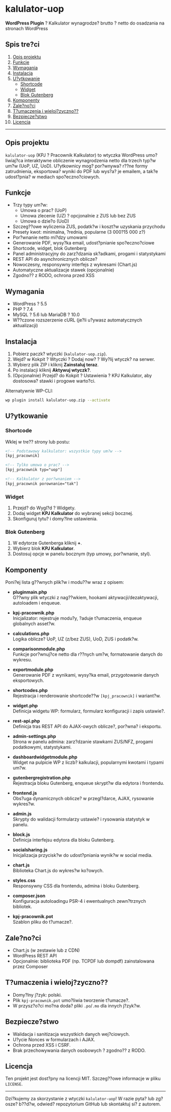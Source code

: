 # kalulator-uop  
**WordPress Plugin** ? Kalkulator wynagrodze? brutto ? netto do osadzania na stronach WordPress  

## Spis tre?ci  
1. [Opis projektu](#opis-projektu)  
2. [Funkcje](#funkcje)  
3. [Wymagania](#wymagania)  
4. [Instalacja](#instalacja)  
5. [U?ytkowanie](#u?ytkowanie)  
   - [Shortcode](#shortcode)  
   - [Widget](#widget)  
   - [Blok Gutenberg](#blok-gutenberg)  
6. [Komponenty](#komponenty)  
7. [Zale?no?ci](#zale?no?ci)  
8. [T?umaczenia i wieloj?zyczno??](#t?umaczenia-i-wieloj?zyczno??)  
9. [Bezpiecze?stwo](#bezpiecze?stwo)  
10. [Licencja](#licencja)  

---

## Opis projektu  
`kalulator-uop` (KPJ ? Pracownik Kalkulator) to wtyczka WordPress umo?liwiaj?ca interaktywne obliczenie wynagrodzenia netto dla trzech typ?w um?w (UoP, UZ, UoD). U?ytkownicy mog? por?wnywa? r??ne formy zatrudnienia, eksportowa? wyniki do PDF lub wys?a? je emailem, a tak?e udost?pnia? w mediach spo?eczno?ciowych.

## Funkcje  
- Trzy typy um?w:  
  - Umowa o prac? (UoP)  
  - Umowa zlecenie (UZ) ? opcjonalnie z ZUS lub bez ZUS  
  - Umowa o dzie?o (UoD)  
- Szczeg??owe wyliczenia ZUS, podatk?w i koszt?w uzyskania przychodu  
- Presety kwot: minimalna, ?rednia, popularne (3 000?15 000 z?)  
- Por?wnanie netto mi?dzy umowami  
- Generowanie PDF, wysy?ka email, udost?pnianie spo?eczno?ciowe  
- Shortcode, widget, blok Gutenberg  
- Panel administracyjny do zarz?dzania sk?adkami, progami i statystykami  
- REST API do asynchronicznych oblicze?  
- Nowoczesny, responsywny interfejs z wykresami (Chart.js)  
- Automatyczne aktualizacje stawek (opcjonalnie)  
- Zgodno?? z RODO, ochrona przed XSS  

## Wymagania  
- WordPress ? 5.5  
- PHP ? 7.4  
- MySQL ? 5.6 lub MariaDB ? 10.0  
- W??czone rozszerzenie cURL (je?li u?ywasz automatycznych aktualizacji)  

## Instalacja  

1. Pobierz paczk? wtyczki (`kalulator-uop.zip`).  
2. Wejd? w Kokpit ? Wtyczki ? Dodaj now? ? Wy?lij wtyczk? na serwer.  
3. Wybierz plik ZIP i kliknij **Zainstaluj teraz**.  
4. Po instalacji kliknij **Aktywuj wtyczk?**.  
5. (Opcjonalnie) Przejd? do Kokpit ? Ustawienia ? KPJ Kalkulator, aby dostosowa? stawki i progowe warto?ci.  

Alternatywnie WP-CLI:  
```bash
wp plugin install kalulator-uop.zip --activate
```

## U?ytkowanie  

### Shortcode  
Wklej w tre?? strony lub postu:  
```html
<!-- Podstawowy kalkulator: wszystkie typy um?w -->
[kpj_pracownik]

<!-- Tylko umowa o prac? -->
[kpj_pracownik typ="uop"]

<!-- Kalkulator z por?wnaniem -->
[kpj_pracownik porownanie="tak"]
```

### Widget  
1. Przejd? do Wygl?d ? Widgety.  
2. Dodaj widget **KPJ Kalkulator** do wybranej sekcji bocznej.  
3. Skonfiguruj tytu? i domy?lne ustawienia.

### Blok Gutenberg  
1. W edytorze Gutenberga kliknij **+**.  
2. Wybierz blok **KPJ Kalkulator**.  
3. Dostosuj opcje w panelu bocznym (typ umowy, por?wnanie, styl).

## Komponenty  
Poni?ej lista g??wnych plik?w i modu??w wraz z opisem:

- **pluginmain.php**  
  G??wny plik wtyczki z nag??wkiem, hookami aktywacji/dezaktywacji, autoloadem i enqueue.

- **kpj-pracownik.php**  
  Inicjalizator: rejestruje modu?y, ?aduje t?umaczenia, enqueue globalnych asset?w.

- **calculations.php**  
  Logika oblicze? UoP, UZ (z/bez ZUS), UoD, ZUS i podatk?w.

- **comparisonmodule.php**  
  Funkcje por?wnuj?ce netto dla r??nych um?w, formatowanie danych do wykresu.

- **exportmodule.php**  
  Generowanie PDF z wynikami, wysy?ka email, przygotowanie danych eksportowych.

- **shortcodes.php**  
  Rejestracja i renderowanie shortcode??w `[kpj_pracownik]` i wariant?w.

- **widget.php**  
  Definicja widgetu WP: formularz, formularz konfiguracji i zapis ustawie?.

- **rest-api.php**  
  Definicja tras REST API do AJAX-owych oblicze?, por?wna? i eksportu.

- **admin-settings.php**  
  Strona w panelu admina: zarz?dzanie stawkami ZUS/NFZ, progami podatkowymi, statystykami.

- **dashboardwidgetmodule.php**  
  Widget na pulpicie WP z liczb? kalkulacji, popularnymi kwotami i typami um?w.

- **gutenbergregistration.php**  
  Rejestracja bloku Gutenberg, enqueue skrypt?w dla edytora i frontendu.

- **frontend.js**  
  Obs?uga dynamicznych oblicze? w przegl?darce, AJAX, rysowanie wykres?w.

- **admin.js**  
  Skrypty do walidacji formularzy ustawie? i rysowania statystyk w panelu.

- **block.js**  
  Definicja interfejsu edytora dla bloku Gutenberg.

- **socialsharing.js**  
  Inicjalizacja przycisk?w do udost?pniania wynik?w w social media.

- **chart.js**  
  Biblioteka Chart.js do wykres?w ko?owych.

- **styles.css**  
  Responsywny CSS dla frontendu, admina i bloku Gutenberg.

- **composer.json**  
  Konfiguracja autoloadingu PSR-4 i ewentualnych zewn?trznych bibliotek.

- **kpj-pracownik.pot**  
  Szablon pliku do t?umacze?.

## Zale?no?ci  
- Chart.js (w zestawie lub z CDN)  
- WordPress REST API  
- Opcjonalnie: biblioteka PDF (np. TCPDF lub dompdf) zainstalowana przez Composer  

## T?umaczenia i wieloj?zyczno??  
- Domy?lny j?zyk: polski.  
- Plik `kpj-pracownik.pot` umo?liwia tworzenie t?umacze?.  
- W przysz?o?ci mo?na doda? pliki `.po`/`.mo` dla innych j?zyk?w.

## Bezpiecze?stwo  
- Walidacja i sanitizacja wszystkich danych wej?ciowych.  
- U?ycie Nonces w formularzach i AJAX.  
- Ochrona przed XSS i CSRF.  
- Brak przechowywania danych osobowych ? zgodno?? z RODO.

## Licencja  
Ten projekt jest dost?pny na licencji MIT. Szczeg??owe informacje w pliku `LICENSE`.  

---

Dzi?kujemy za skorzystanie z wtyczki `kalulator-uop`! W razie pyta? lub zg?osze? b??d?w, odwied? repozytorium GitHub lub skontaktuj si? z autorem.